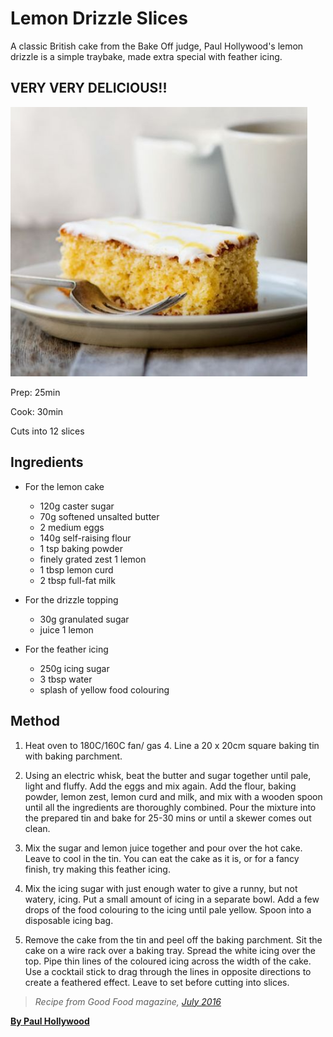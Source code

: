 # Lemon Drizzle Slices

A classic British cake from the Bake Off judge, Paul Hollywood's lemon drizzle is a simple traybake, made extra special with feather icing.

## VERY VERY DELICIOUS!!


![Cake](./cake.jpg)
<style>
    img {
        width: 475px;
    }
</style>

Prep: 25min

Cook: 30min

Cuts into 12 slices

## Ingredients

* For the lemon cake

    * 120g caster sugar
    * 70g softened unsalted butter
    * 2 medium eggs
    * 140g self-raising flour
    * 1 tsp baking powder
    * finely grated zest 1 lemon
    * 1 tbsp lemon curd
    * 2 tbsp full-fat milk

* For the drizzle topping

    * 30g granulated sugar
    * juice 1 lemon

* For the feather icing

    * 250g icing sugar
    * 3 tbsp water
    * splash of yellow food colouring

## Method
1. Heat oven to 180C/160C fan/ gas 4. Line a 20 x 20cm square baking tin with baking parchment.

2. Using an electric whisk, beat the butter and sugar together until pale, light and fluffy. Add the eggs and mix again. Add the flour, baking powder, lemon zest, lemon curd and milk, and mix with a wooden spoon until all the ingredients are thoroughly combined. Pour the mixture into the prepared tin and bake for 25-30 mins or until a skewer comes out clean.

3. Mix the sugar and lemon juice together and pour over the hot cake. Leave to cool in the tin. You can eat the cake as it is, or for a fancy finish, try making this feather icing.

4. Mix the icing sugar with just enough water to give a runny, but not watery, icing. Put a small amount of icing in a separate bowl. Add a few drops of the food colouring to the icing until pale yellow. Spoon into a disposable icing bag.

5. Remove the cake from the tin and peel off the baking parchment. Sit the cake on a wire rack over a baking tray. Spread the white icing over the top. Pipe thin lines of the coloured icing across the width of the cake. Use a cocktail stick to drag through the lines in opposite directions to create a feathered effect. Leave to set before cutting into slices.

> *Recipe from Good Food magazine, [July 2016](https://www.bbcgoodfood.com/search/recipes/date/1467327600)*

**[By Paul Hollywood](https://www.bbcgoodfood.com/chef/paul-hollywood)**